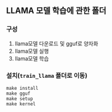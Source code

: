 ## LLAMA 모델 학습에 관한 폴더
### 구성
1. llama모델 다운로드 및 gguf로 양자화
2. llama모델 실행
3. llama모델 학습

### 설치(```train_llama``` 폴더로 이동)
```
make install
make gguf
make setup
make kernel
```